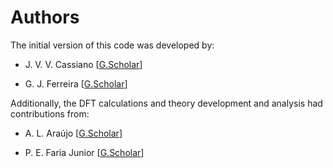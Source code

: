 # Authors

The initial version of this code was developed by:

- J. V. V. Cassiano
    [[G.Scholar](https://scholar.google.com/citations?user=N7NT7xIAAAAJ)]

- G. J. Ferreira 
    [[G.Scholar](https://scholar.google.com/citations?user=LEwmDPQAAAAJ)]

Additionally, the DFT calculations and theory development and analysis had contributions from:

- A. L. Araújo
    [[G.Scholar](https://scholar.google.com/citations?hl=en&user=3kmJxLkAAAAJ)]

- P. E. Faria Junior
    [[G.Scholar](https://scholar.google.com/citations?user=-4oylEcAAAAJ)]
